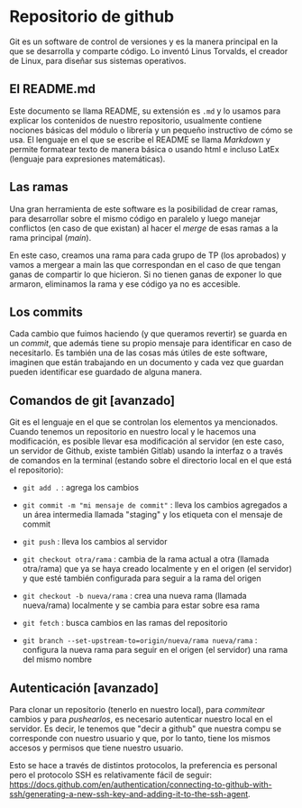 # Repositorio de github

Git es un software de control de versiones y es la manera principal en la que se desarrolla y comparte código. Lo inventó Linus Torvalds, el creador de Linux, para diseñar sus sistemas operativos.

## El README.md

Este documento se llama README, su extensión es `.md` y lo usamos para explicar los contenidos de nuestro repositorio, usualmente contiene nociones básicas del módulo o librería y un pequeño instructivo de cómo se usa. El lenguaje en el que se escribe el README se llama _Markdown_ y permite formatear texto de manera básica o usando html e incluso LatEx (lenguaje para expresiones matemáticas).

## Las ramas

Una gran herramienta de este software es la posibilidad de crear ramas, para desarrollar sobre el mismo código en paralelo y luego manejar conflictos (en caso de que existan) al hacer el _merge_ de esas ramas a la rama principal (_main_). 

En este caso, creamos una rama para cada grupo de TP (los aprobados) y vamos a mergear a main las que correspondan en el caso de que tengan ganas de compartir lo que hicieron. Si no tienen ganas de exponer lo que armaron, eliminamos la rama y ese código ya no es accesible. 

## Los commits

Cada cambio que fuimos haciendo (y que queramos revertir) se guarda en un _commit_, que además tiene su propio mensaje para identificar en caso de necesitarlo. Es también una de las cosas más útiles de este software, imaginen que están trabajando en un documento y cada vez que guardan pueden identificar ese guardado de alguna manera.

## Comandos de git [avanzado]

Git es el lenguaje en el que se controlan los elementos ya mencionados. Cuando tenemos un repositorio en nuestro local y le hacemos una modificación, es posible llevar esa modificación al servidor (en este caso, un servidor de Github, existe también Gitlab) usando la interfaz o a través de comandos en la terminal (estando sobre el directorio local en el que está el repositorio):

- `git add .` : agrega los cambios 

- `git commit -m "mi mensaje de commit"` : lleva los cambios agregados a un área intermedia llamada "staging" y los etiqueta con el mensaje de commit

- `git push` : lleva los cambios al servidor

- `git checkout otra/rama` : cambia de la rama actual a otra (llamada otra/rama) que ya se haya creado localmente y en el origen (el servidor) y que esté también configurada para seguir a la rama del origen

- `git checkout -b nueva/rama` : crea una nueva rama (llamada nueva/rama) localmente y se cambia para estar sobre esa rama

- `git fetch` : busca cambios en las ramas del repositorio

- `git branch --set-upstream-to=origin/nueva/rama nueva/rama` : configura la nueva rama para seguir en el origen (el servidor) una rama del mismo nombre


## Autenticación [avanzado]

Para clonar un repositorio (tenerlo en nuestro local), para _commitear_ cambios y para _pushearlos_, es necesario autenticar nuestro local en el servidor. Es decir, le tenemos que "decir a github" que nuestra compu se corresponde con nuestro usuario y que, por lo tanto, tiene los mismos accesos y permisos que tiene nuestro usuario. 

Esto se hace a través de distintos protocolos, la preferencia es personal pero el protocolo SSH es relativamente fácil de seguir: https://docs.github.com/en/authentication/connecting-to-github-with-ssh/generating-a-new-ssh-key-and-adding-it-to-the-ssh-agent.
